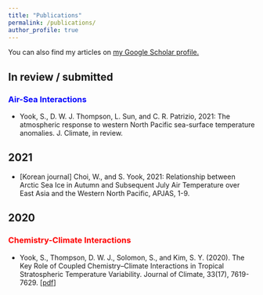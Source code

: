 ```yaml
---
title: "Publications"
permalink: /publications/
author_profile: true
---
```

You can also find my articles on <u><a href="https://scholar.google.com/citations?user=mvtir2cAAAAJ&hl=en&oi=ao">my Google Scholar profile</a>.</u>

## In review / submitted
### <span style="color:blue">Air-Sea Interactions</span>
* Yook, S., D. W. J. Thompson, L. Sun, and C. R. Patrizio, 2021: The atmospheric response to western North Pacific sea-surface temperature anomalies. J. Climate, in review.

## 2021
* [Korean journal] Choi, W., and S. Yook, 2021: Relationship between Arctic Sea Ice in Autumn and Subsequent July Air Temperature over East Asia and the Western North Pacific, APJAS, 1-9.

## 2020
### <span style="color:red">Chemistry-Climate Interactions</span>
* Yook, S., Thompson, D. W. J., Solomon, S., and Kim, S. Y. (2020). The Key Role of Coupled Chemistry–Climate Interactions in Tropical Stratospheric Temperature Variability. Journal of Climate, 33(17), 7619-7629.
\[[pdf](http://shimyook.github.io/files/JCL2020.pdf)\]
